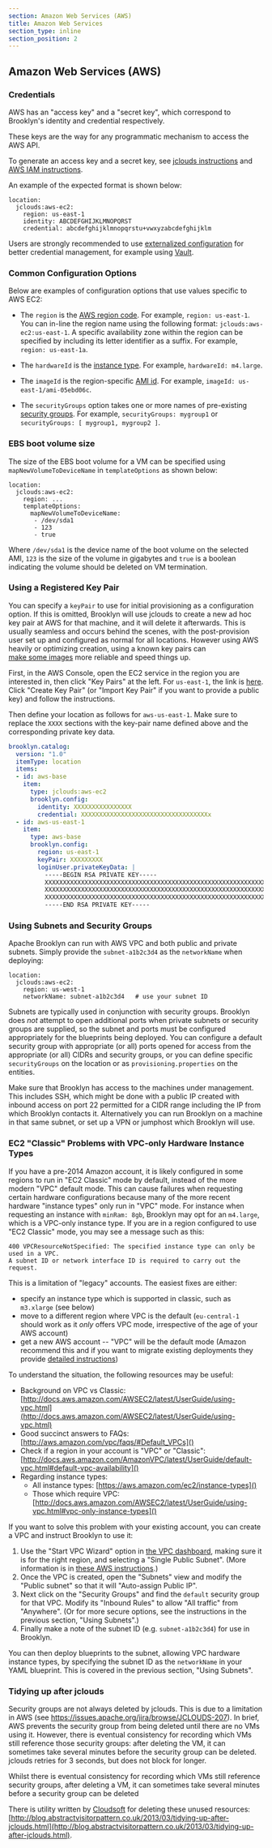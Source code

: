 ```yaml
---
section: Amazon Web Services (AWS)
title: Amazon Web Services
section_type: inline
section_position: 2
---
```


## Amazon Web Services (AWS)

### Credentials

AWS has an "access key" and a "secret key", which correspond to Brooklyn's identity and credential
respectively.

These keys are the way for any programmatic mechanism to access the AWS API.

To generate an access key and a secret key, see [jclouds instructions](http://jclouds.apache.org/guides/aws)
and [AWS IAM instructions](http://docs.aws.amazon.com/IAM/latest/UserGuide/ManagingCredentials.html).

An example of the expected format is shown below:

    location:
      jclouds:aws-ec2:
        region: us-east-1
        identity: ABCDEFGHIJKLMNOPQRST
        credential: abcdefghijklmnopqrstu+vwxyzabcdefghijklm

Users are strongly recommended to use 
[externalized configuration](/guide/ops/externalized-configuration.html) for better
credential management, for example using [Vault](https://www.vaultproject.io/).


### Common Configuration Options

Below are examples of configuration options that use values specific to AWS EC2:

* The `region` is the [AWS region code](http://docs.aws.amazon.com/AWSEC2/latest/UserGuide/using-regions-availability-zones.html).
  For example, `region: us-east-1`. You can in-line the region name using the following format: `jclouds:aws-ec2:us-east-1`.
  A specific availability zone within the region can be specified by including its letter identifier as a suffix. 
  For example, `region: us-east-1a`.

* The `hardwareId` is the [instance type](https://aws.amazon.com/ec2/instance-types/). For example,
  `hardwareId: m4.large`.

* The `imageId` is the region-specific [AMI id](http://docs.aws.amazon.com/AWSEC2/latest/UserGuide/finding-an-ami.html).
  For example, `imageId: us-east-1/ami-05ebd06c`.

* The `securityGroups` option takes one or more names of pre-existing 
  [security groups](http://docs.aws.amazon.com/AWSEC2/latest/UserGuide/using-network-security.html).
  For example, `securityGroups: mygroup1` or `securityGroups: [ mygroup1, mygroup2 ]`.

### EBS boot volume size

The size of the EBS boot volume for a VM can be specified using `mapNewVolumeToDeviceName` in `templateOptions` as shown below:

    location:
      jclouds:aws-ec2:
        region: ...
        templateOptions:
          mapNewVolumeToDeviceName:
           - /dev/sda1
           - 123
           - true

Where `/dev/sda1` is the device name of the boot volume on the selected AMI, `123` is the size of the volume in gigabytes 
and `true` is a boolean indicating the volume should be deleted on VM termination.
        

### Using a Registered Key Pair

You can specify a `keyPair` to use for initial provisioning as a configuration option.
If this is omitted, Brooklyn will use jclouds to create a new ad hoc key pair at AWS
for that machine, and it will delete it afterwards.  This is usually seamless and
occurs behind the scenes, with the post-provision user set up and configured as normal
for all locations.  However using AWS heavily or optimizing creation, using a known
key pairs can  
[make some images](https://issues.apache.org/jira/browse/JCLOUDS-1356) more reliable
and speed things up.

First, in the AWS Console, open the EC2 service in the region you are interested in,
then click "Key Pairs" at the left.  For `us-east-1`, the link is 
[here](https://console.aws.amazon.com/ec2/v2/home?region=us-east-1#KeyPairs:sort=keyName).
Click "Create Key Pair" (or "Import Key Pair" if you want to provide a public key) and
follow the instructions.

Then define your location as follows for `aws-us-east-1`.  Make sure to replace the
`XXXX` sections with the key-pair name defined above and the corresponding private key data. 

```yaml
brooklyn.catalog:
  version: "1.0"
  itemType: location
  items:
  - id: aws-base
    item:
      type: jclouds:aws-ec2
      brooklyn.config:
        identity: XXXXXXXXXXXXXXXX
        credential: XXXXXXXXXXXXXXXXXXXXXXXXXXXXXXXXXXXx
  - id: aws-us-east-1
    item:
      type: aws-base
      brooklyn.config:
        region: us-east-1
        keyPair: XXXXXXXXX
        loginUser.privateKeyData: |
          -----BEGIN RSA PRIVATE KEY-----
          XXXXXXXXXXXXXXXXXXXXXXXXXXXXXXXXXXXXXXXXXXXXXXXXXXXXXXXXXXXXXXXX
          XXXXXXXXXXXXXXXXXXXXXXXXXXXXXXXXXXXXXXXXXXXXXXXXXXXXXXXXXXXXXXXX
          XXXXXXXXXXXXXXXXXXXXXXXXXXXXXXXXXXXXXXXXXXXXXXXXXXXXXXXXXXXXXXXX
          -----END RSA PRIVATE KEY-----
```


### Using Subnets and Security Groups

Apache Brooklyn can run with AWS VPC and both public and private subnets.
Simply provide the `subnet-a1b2c3d4` as the `networkName` when deploying:

    location:
      jclouds:aws-ec2:
        region: us-west-1
        networkName: subnet-a1b2c3d4   # use your subnet ID

Subnets are typically used in conjunction with security groups.
Brooklyn does *not* attempt to open additional ports
when private subnets or security groups are supplied,
so the subnet and ports must be configured appropriately for the blueprints being deployed.
You can configure a default security group with appropriate (or all) ports opened for
access from the appropriate (or all) CIDRs and security groups,
or you can define specific `securityGroups` on the location
or as `provisioning.properties` on the entities.

Make sure that Brooklyn has access to the machines under management.
This includes SSH, which might be done with a public IP created with inbound access
on port 22 permitted for a CIDR range including the IP from which Brooklyn contacts it.
Alternatively you can run Brooklyn on a machine in that same subnet, or
set up a VPN or jumphost which Brooklyn will use.


### EC2 "Classic" Problems with VPC-only Hardware Instance Types

If you have a pre-2014 Amazon account, it is likely configured in some regions to run in "EC2 Classic" mode
by default, instead of the more modern "VPC" default mode.  This can cause failures when requesting certain hardware
configurations because many of the more recent hardware "instance types" only run in "VPC" mode.
For instance when requesting an instance with `minRam: 8gb`, Brooklyn may opt for an `m4.large`,
which is a VPC-only instance type. If you are in a region configured to use "EC2 Classic" mode,
you may see a message such as this:

    400 VPCResourceNotSpecified: The specified instance type can only be used in a VPC.
    A subnet ID or network interface ID is required to carry out the request.

This is a limitation of "legacy" accounts.  The easiest fixes are either:

* specify an instance type which is supported in classic, such as `m3.xlarge` (see below)
* move to a different region where VPC is the default
  (`eu-central-1` should work as it *only* offers VPC mode,
  irrespective of the age of your AWS account)
* get a new AWS account -- "VPC" will be the default mode
  (Amazon recommend this and if you want to migrate existing deployments
  they provide [detailed instructions](http://docs.aws.amazon.com/AWSEC2/latest/UserGuide/vpc-migrate.html))

To understand the situation, the following resources may be useful:

* Background on VPC vs Classic:  [http://docs.aws.amazon.com/AWSEC2/latest/UserGuide/using-vpc.html](http://docs.aws.amazon.com/AWSEC2/latest/UserGuide/using-vpc.html)
* Good succinct answers to FAQs: [http://aws.amazon.com/vpc/faqs/#Default_VPCs]()
* Check if a region in your account is "VPC" or "Classic": [http://docs.aws.amazon.com/AmazonVPC/latest/UserGuide/default-vpc.html#default-vpc-availability]()
* Regarding instance types:
  * All instance types: [https://aws.amazon.com/ec2/instance-types]()
  * Those which require VPC: [http://docs.aws.amazon.com/AWSEC2/latest/UserGuide/using-vpc.html#vpc-only-instance-types]()

If you want to solve this problem with your existing account,
you can create a VPC and instruct Brooklyn to use it:

1. Use the "Start VPC Wizard" option in [the VPC dashboard](https://console.aws.amazon.com/vpc),
  making sure it is for the right region, and selecting a "Single Public Subnet".
  (More information is in [these AWS instructions](http://docs.aws.amazon.com/AWSEC2/latest/UserGuide/get-set-up-for-amazon-ec2.html#create-a-vpc).)
2. Once the VPC is created, open the "Subnets" view and modify the "Public subnet"
   so that it will "Auto-assign Public IP".
3. Next click on the "Security Groups" and find the `default` security group for that VPC.
   Modify its "Inbound Rules" to allow "All traffic" from "Anywhere".
   (Or for more secure options, see the instructions in the previous section,
   "Using Subnets".)
4. Finally make a note of the subnet ID (e.g. `subnet-a1b2c3d4`) for use in Brooklyn.

You can then deploy blueprints to the subnet, allowing VPC hardware instance types,
by specifying the subnet ID as the `networkName` in your YAML blueprint.
This is covered in the previous section, "Using Subnets".


### Tidying up after jclouds

Security groups are not always deleted by jclouds. This is due to a limitation in AWS (see
https://issues.apache.org/jira/browse/JCLOUDS-207). In brief, AWS prevents the security group
from being deleted until there are no VMs using it. However, there is eventual consistency for
recording which VMs still reference those security groups: after deleting the VM, it can sometimes
take several minutes before the security group can be deleted. jclouds retries for 3 seconds, but
does not block for longer.

Whilst there is eventual consistency for recording which VMs still reference security groups, after deleting a VM, it can sometimes take several minutes before a security group can be deleted

There is utility written by [Cloudsoft](http://www.cloudsoft.io/) for deleting these unused resources:
[http://blog.abstractvisitorpattern.co.uk/2013/03/tidying-up-after-jclouds.html](http://blog.abstractvisitorpattern.co.uk/2013/03/tidying-up-after-jclouds.html).
